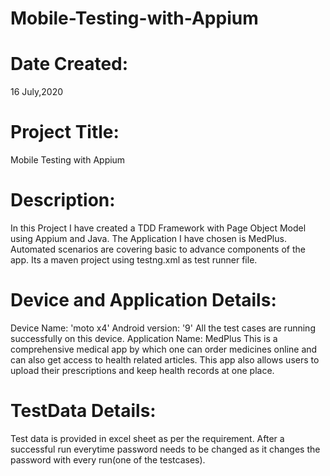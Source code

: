 # Mobile-Testing-with-Appium
 
# Date Created:
  16 July,2020

# Project Title:
  Mobile Testing with Appium

# Description:
  In this Project I have created a TDD Framework with Page Object Model using Appium and Java.
  The Application I have chosen is MedPlus. 
  Automated scenarios are covering basic to advance components of the app.
  Its a maven project using testng.xml as test runner file.

# Device and Application Details:
  Device Name: 'moto x4'
  Android version: '9'
  All the test cases are running successfully on this device.
  Application Name: MedPlus
  This is a comprehensive medical app by which one can order medicines online and can also get access to health related articles. 
  This app also allows users to upload their prescriptions and keep health records at one place.

# TestData Details:
  Test data is provided in excel sheet as per the requirement.
  After a successful run everytime password needs to be changed as it changes the password with every run(one of the testcases).

